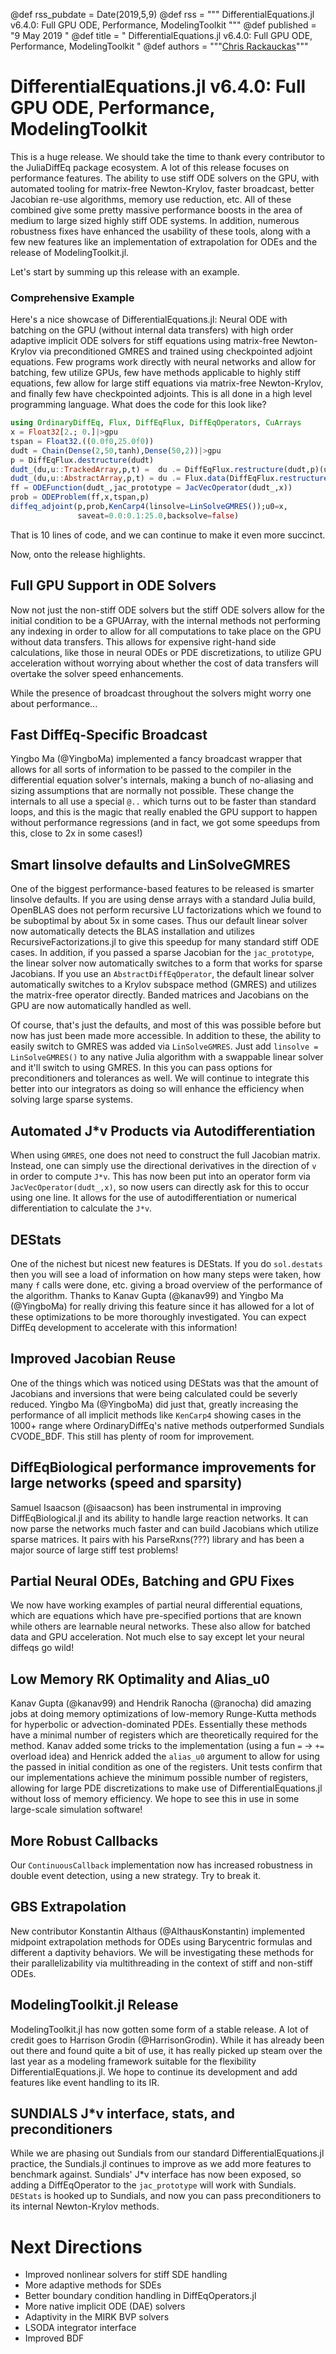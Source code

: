 @def rss_pubdate = Date(2019,5,9)
@def rss = """ DifferentialEquations.jl v6.4.0: Full GPU ODE, Performance, ModelingToolkit """
@def published = "9 May 2019 "
@def title = " DifferentialEquations.jl v6.4.0: Full GPU ODE, Performance, ModelingToolkit "
@def authors = """<a href="https://github.com/ChrisRackauckas">Chris Rackauckas</a>"""  

# DifferentialEquations.jl v6.4.0: Full GPU ODE, Performance, ModelingToolkit

This is a huge release. We should take the time to thank every contributor
to the JuliaDiffEq package ecosystem. A lot of this release focuses on performance
features. The ability to use stiff ODE solvers on the GPU, with automated
tooling for matrix-free Newton-Krylov, faster broadcast, better Jacobian
re-use algorithms, memory use reduction, etc. All of these combined give some
pretty massive performance boosts in the area of medium to large sized highly
stiff ODE systems. In addition, numerous robustness fixes have enhanced the
usability of these tools, along with a few new features like an implementation
of extrapolation for ODEs and the release of ModelingToolkit.jl.

Let's start by summing up this release with an example.

### Comprehensive Example

Here's a nice showcase of DifferentialEquations.jl: Neural ODE with batching on
the GPU (without internal data transfers) with high order adaptive implicit ODE
solvers for stiff equations using matrix-free Newton-Krylov via preconditioned
GMRES and trained using checkpointed adjoint equations. Few programs work
directly with neural networks and allow for batching, few utilize GPUs, few
have methods applicable to highly stiff equations, few allow for large stiff
equations via matrix-free Newton-Krylov, and finally few have checkpointed
adjoints. This is all done in a high level programming language. What does the
code for this look like?

```julia
using OrdinaryDiffEq, Flux, DiffEqFlux, DiffEqOperators, CuArrays
x = Float32[2.; 0.]|>gpu
tspan = Float32.((0.0f0,25.0f0))
dudt = Chain(Dense(2,50,tanh),Dense(50,2))|>gpu
p = DiffEqFlux.destructure(dudt)
dudt_(du,u::TrackedArray,p,t) =  du .= DiffEqFlux.restructure(dudt,p)(u)
dudt_(du,u::AbstractArray,p,t) = du .= Flux.data(DiffEqFlux.restructure(dudt,p)(u))
ff = ODEFunction(dudt_,jac_prototype = JacVecOperator(dudt_,x))
prob = ODEProblem(ff,x,tspan,p)
diffeq_adjoint(p,prob,KenCarp4(linsolve=LinSolveGMRES());u0=x,
               saveat=0.0:0.1:25.0,backsolve=false)
```

That is 10 lines of code, and we can continue to make it even more succinct.

Now, onto the release highlights.

## Full GPU Support in ODE Solvers

Now not just the non-stiff ODE solvers but the stiff ODE solvers allow for
the initial condition to be a GPUArray, with the internal methods not
performing any indexing in order to allow for all computations to take place
on the GPU without data transfers. This allows for expensive right-hand side
calculations, like those in neural ODEs or PDE discretizations, to utilize
GPU acceleration without worrying about whether the cost of data
transfers will overtake the solver speed enhancements.

While the presence of broadcast throughout the solvers might worry one about
performance...

## Fast DiffEq-Specific Broadcast

Yingbo Ma (@YingboMa) implemented a fancy broadcast wrapper that allows for
all sorts of information to be passed to the compiler in the differential
equation solver's internals, making a bunch of no-aliasing and sizing assumptions
that are normally not possible. These change the internals to all use a
special `@..` which turns out to be faster than standard loops, and this is the
magic that really enabled the GPU support to happen without performance
regressions (and in fact, we got some speedups from this, close to 2x in some
cases!)

## Smart linsolve defaults and LinSolveGMRES

One of the biggest performance-based features to be released is smarter linsolve
defaults. If you are using dense arrays with a standard Julia build, OpenBLAS
does not perform recursive LU factorizations which we found to be suboptimal
by about 5x in some cases. Thus our default linear solver now automatically
detects the BLAS installation and utilizes RecursiveFactorizations.jl to give
this speedup for many standard stiff ODE cases. In addition, if you passed a
sparse Jacobian for the `jac_prototype`, the linear solver now automatically
switches to a form that works for sparse Jacobians. If you use an
`AbstractDiffEqOperator`, the default linear solver automatically switches to
a Krylov subspace method (GMRES) and utilizes the matrix-free operator directly.
Banded matrices and Jacobians on the GPU are now automatically handled as well.

Of course, that's just the defaults, and most of this was possible before but
now has just been made more accessible. In addition to these, the ability to
easily switch to GMRES was added via `LinSolveGMRES`. Just add
`linsolve = LinSolveGMRES()` to any native Julia algorithm with a swappable
linear solver and it'll switch to using GMRES. In this you can pass options
for preconditioners and tolerances as well. We will continue to integrate this
better into our integrators as doing so will enhance the efficiency when
solving large sparse systems.

## Automated J*v Products via Autodifferentiation

When using `GMRES`, one does not need to construct the full Jacobian matrix.
Instead, one can simply use the directional derivatives in the direction of
`v` in order to compute `J*v`. This has now been put into an operator form
via `JacVecOperator(dudt_,x)`, so now users can directly ask for this to
occur using one line. It allows for the use of autodifferentiation or
numerical differentiation to calculate the `J*v`.

## DEStats

One of the nichest but nicest new features is DEStats. If you do `sol.destats`
then you will see a load of information on how many steps were taken, how many
`f` calls were done, etc. giving a broad overview of the performance of the
algorithm. Thanks to Kanav Gupta (@kanav99) and Yingbo Ma (@YingboMa) for really
driving this feature since it has allowed for a lot of these optimizations to
be more thoroughly investigated. You can expect DiffEq development to
accelerate with this information!

## Improved Jacobian Reuse

One of the things which was noticed using DEStats was that the amount of Jacobians
and inversions that were being calculated could be severly reduced. Yingbo Ma (@YingboMa)
did just that, greatly increasing the performance of all implicit methods like
`KenCarp4` showing cases in the 1000+ range where OrdinaryDiffEq's native
methods outperformed Sundials CVODE_BDF. This still has plenty of room for
improvement.

## DiffEqBiological performance improvements for large networks (speed and sparsity)

Samuel Isaacson (@isaacson) has been instrumental in improving DiffEqBiological.jl
and its ability to handle large reaction networks. It can now parse the networks
much faster and can build Jacobians which utilize sparse matrices. It pairs
with his ParseRxns(???) library and has been a major source of large stiff
test problems!

## Partial Neural ODEs, Batching and GPU Fixes

We now have working examples of partial neural differential equations, which
are equations which have pre-specified portions that are known while others
are learnable neural networks. These also allow for batched data and GPU
acceleration. Not much else to say except let your neural diffeqs go wild!

## Low Memory RK Optimality and Alias_u0

Kanav Gupta (@kanav99) and Hendrik Ranocha (@ranocha) did amazing jobs at doing memory optimizations of
low-memory Runge-Kutta methods for hyperbolic or advection-dominated PDEs.
Essentially these methods have a minimal number of registers which are
theoretically required for the method. Kanav added some tricks to the implementation
(using a fun `=` -> `+=` overload idea) and Henrick added the `alias_u0` argument
to allow for using the passed in initial condition as one of the registers. Unit
tests confirm that our implementations achieve the minimum possible number of
registers, allowing for large PDE discretizations to make use of
DifferentialEquations.jl without loss of memory efficiency. We hope to see
this in use in some large-scale simulation software!

## More Robust Callbacks

Our `ContinuousCallback` implementation now has increased robustness in double
event detection, using a new strategy. Try to break it.

## GBS Extrapolation

New contributor Konstantin Althaus (@AlthausKonstantin) implemented midpoint
extrapolation methods for ODEs using Barycentric formulas and different a
daptivity behaviors. We will be investigating these methods for their
parallelizability via multithreading in the context of stiff and non-stiff ODEs.

## ModelingToolkit.jl Release

ModelingToolkit.jl has now gotten some form of a stable release. A lot of credit
goes to Harrison Grodin (@HarrisonGrodin). While it has
already been out there and found quite a bit of use, it has really picked up
steam over the last year as a modeling framework suitable for the flexibility
DifferentialEquations.jl. We hope to continue its development and add features
like event handling to its IR.

## SUNDIALS J*v interface, stats, and preconditioners

While we are phasing out Sundials from our standard DifferentialEquations.jl
practice, the Sundials.jl continues to improve as we add more features to
benchmark against. Sundials' J*v interface has now been exposed, so adding a
DiffEqOperator to the `jac_prototype` will work with Sundials. `DEStats` is
hooked up to Sundials, and now you can pass preconditioners to its internal
Newton-Krylov methods.

# Next Directions

- Improved nonlinear solvers for stiff SDE handling
- More adaptive methods for SDEs
- Better boundary condition handling in DiffEqOperators.jl
- More native implicit ODE (DAE) solvers
- Adaptivity in the MIRK BVP solvers
- LSODA integrator interface
- Improved BDF
